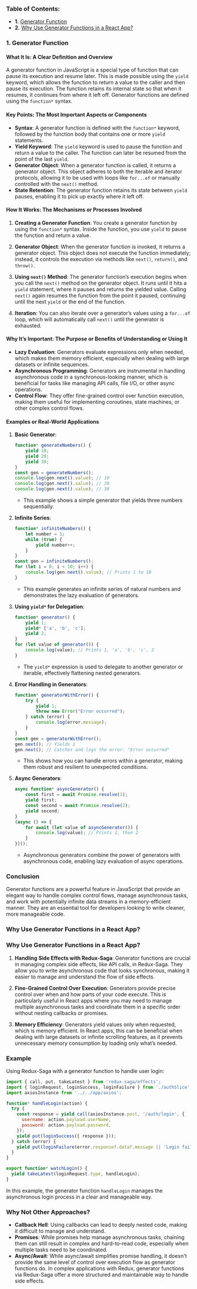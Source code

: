 ### Table of Contents:
- **1.** [Generator Function](#generator)
- **2.** [Why Use Generator Functions in a React App?](#why)


### 1. Generator Function <a id='generator' />

#### What It Is: A Clear Definition and Overview
A generator function in JavaScript is a special type of function that can pause its execution and resume later. This is made possible using the `yield` keyword, which allows the function to return a value to the caller and then pause its execution. The function retains its internal state so that when it resumes, it continues from where it left off. Generator functions are defined using the `function*` syntax.

#### Key Points: The Most Important Aspects or Components
- **Syntax**: A generator function is defined with the `function*` keyword, followed by the function body that contains one or more `yield` statements.
- **Yield Keyword**: The `yield` keyword is used to pause the function and return a value to the caller. The function can later be resumed from the point of the last `yield`.
- **Generator Object**: When a generator function is called, it returns a generator object. This object adheres to both the iterable and iterator protocols, allowing it to be used with loops like `for...of` or manually controlled with the `next()` method.
- **State Retention**: The generator function retains its state between `yield` pauses, enabling it to pick up exactly where it left off.

#### How It Works: The Mechanisms or Processes Involved
1. **Creating a Generator Function**: You create a generator function by using the `function*` syntax. Inside the function, you use `yield` to pause the function and return a value.
   
2. **Generator Object**: When the generator function is invoked, it returns a generator object. This object does not execute the function immediately; instead, it controls the execution via methods like `next()`, `return()`, and `throw()`.

3. **Using `next()` Method**: The generator function’s execution begins when you call the `next()` method on the generator object. It runs until it hits a `yield` statement, where it pauses and returns the yielded value. Calling `next()` again resumes the function from the point it paused, continuing until the next `yield` or the end of the function.

4. **Iteration**: You can also iterate over a generator’s values using a `for...of` loop, which will automatically call `next()` until the generator is exhausted.

#### Why It’s Important: The Purpose or Benefits of Understanding or Using It
- **Lazy Evaluation**: Generators evaluate expressions only when needed, which makes them memory efficient, especially when dealing with large datasets or infinite sequences.
- **Asynchronous Programming**: Generators are instrumental in handling asynchronous code in a synchronous-looking manner, which is beneficial for tasks like managing API calls, file I/O, or other async operations.
- **Control Flow**: They offer fine-grained control over function execution, making them useful for implementing coroutines, state machines, or other complex control flows.

#### Examples or Real-World Applications
1. **Basic Generator**:
   ```javascript
   function* generateNumbers() {
       yield 10;
       yield 20;
       yield 30;
   }
   const gen = generateNumbers();
   console.log(gen.next().value); // 10
   console.log(gen.next().value); // 20
   console.log(gen.next().value); // 30
   ```
   - This example shows a simple generator that yields three numbers sequentially.

2. **Infinite Series**:
   ```javascript
   function* infiniteNumbers() {
       let number = 1;
       while (true) {
           yield number++;
       }
   }
   const gen = infiniteNumbers();
   for (let i = 0; i < 10; i++) {
       console.log(gen.next().value); // Prints 1 to 10
   }
   ```
   - This example generates an infinite series of natural numbers and demonstrates the lazy evaluation of generators.

3. **Using `yield*` for Delegation**:
   ```javascript
   function* generator() {
       yield 1;
       yield* ['a', 'b', 'c'];
       yield 2;
   }
   for (let value of generator()) {
       console.log(value); // Prints 1, 'a', 'b', 'c', 2
   }
   ```
   - The `yield*` expression is used to delegate to another generator or iterable, effectively flattening nested generators.

4. **Error Handling in Generators**:
   ```javascript
   function* generatorWithError() {
       try {
           yield 1;
           throw new Error("Error occurred");
       } catch (error) {
           console.log(error.message);
       }
   }
   const gen = generatorWithError();
   gen.next(); // Yields 1
   gen.next(); // Catches and logs the error: "Error occurred"
   ```
   - This shows how you can handle errors within a generator, making them robust and resilient to unexpected conditions.

5. **Async Generators**:
   ```javascript
   async function* asyncGenerator() {
       const first = await Promise.resolve(1);
       yield first;
       const second = await Promise.resolve(2);
       yield second;
   }
   (async () => {
       for await (let value of asyncGenerator()) {
           console.log(value); // Prints 1, then 2
       }
   })();
   ```
   - Asynchronous generators combine the power of generators with asynchronous code, enabling lazy evaluation of async operations.

### Conclusion
Generator functions are a powerful feature in JavaScript that provide an elegant way to handle complex control flows, manage asynchronous tasks, and work with potentially infinite data streams in a memory-efficient manner. They are an essential tool for developers looking to write cleaner, more manageable code.

### Why Use Generator Functions in a React App? <a id='why' />

### Why Use Generator Functions in a React App?

1. **Handling Side Effects with Redux-Saga**: Generator functions are crucial in managing complex side effects, like API calls, in Redux-Saga. They allow you to write asynchronous code that looks synchronous, making it easier to manage and understand the flow of side effects.

2. **Fine-Grained Control Over Execution**: Generators provide precise control over when and how parts of your code execute. This is particularly useful in React apps where you may need to manage multiple asynchronous tasks and coordinate them in a specific order without nesting callbacks or promises.

3. **Memory Efficiency**: Generators yield values only when requested, which is memory efficient. In React apps, this can be beneficial when dealing with large datasets or infinite scrolling features, as it prevents unnecessary memory consumption by loading only what’s needed.

### Example
Using Redux-Saga with a generator function to handle user login:

```javascript
import { call, put, takeLatest } from 'redux-saga/effects';
import { loginRequest, loginSuccess, loginFailure } from './authSlice';
import axiosInstance from '../../app/axios';

function* handleLogin(action) {
  try {
    const response = yield call(axiosInstance.post, '/auth/login', {
      username: action.payload.userName,
      password: action.payload.password,
    });
    yield put(loginSuccess({ response }));
  } catch (error) {
    yield put(loginFailure(error.response?.data?.message || 'Login failed'));
  }
}

export function* watchLogin() {
  yield takeLatest(loginRequest.type, handleLogin);
}
```
In this example, the generator function `handleLogin` manages the asynchronous login process in a clear and manageable way.

### Why Not Other Approaches? 

- **Callback Hell**: Using callbacks can lead to deeply nested code, making it difficult to manage and understand.
- **Promises**: While promises help manage asynchronous tasks, chaining them can still result in complex and hard-to-read code, especially when multiple tasks need to be coordinated.
- **Async/Await**: While async/await simplifies promise handling, it doesn't provide the same level of control over execution flow as generator functions do. In complex applications with Redux, generator functions via Redux-Saga offer a more structured and maintainable way to handle side effects.
